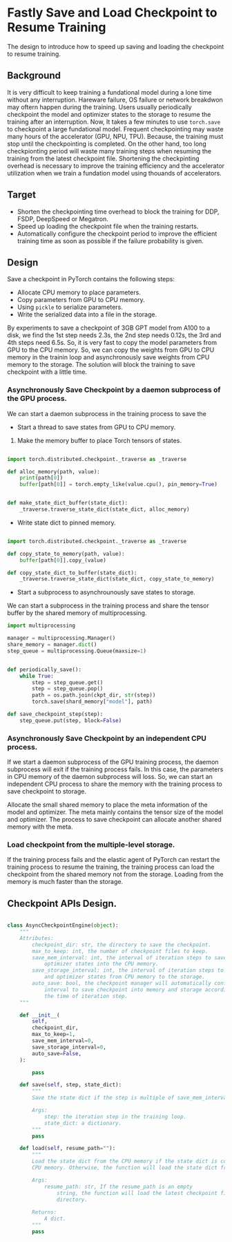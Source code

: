 # Fastly Save and Load Checkpoint to Resume Training

The design to introduce how to speed up saving and loading the checkpoint
to resume training.

## Background

It is very difficult to keep training a fundational model during a lone time
without any interruption. Hareware failure, OS failure or network breakdwon
may oftern happen during the training. Users usually periodically checkpoint
the model and optimizer states to the storage to resume the training
after an interruption. Now, It takes a few minutes to use  `torch.save` to 
checkpoint a large fundational model. Frequent checkpointing may waste
many hours of the accelerator (GPU, NPU, TPU).
Because, the training must stop until the checkpointing is completed.
On the other hand, too long checkpionting period will waste many training steps
when resuming the training from the latest checkpoint file. Shortening the checkpinting
overhead is necessary to improve the training efficiency and the accelerator utilization
when we train a fundation model using thouands of accelerators.

## Target

- Shorten the checkpointing time overhead to block the training for 
 DDP, FSDP, DeepSpeed or Megatron.
- Speed up loading the checkpoint file when the training restarts.
- Automatically configure the checkpoint period to improve the efficient
training time as soon as possible if the failure probability is given.

## Design

Save a checkpoint in PyTorch contains the following steps:

- Allocate CPU memory to place parameters.
- Copy parameters from GPU to CPU memory.
- Using `pickle` to serialize parameters.
- Write the serialized data into a file in the storage.

By experiments to save a checkpoint of 3GB GPT model from A100 to a disk, we find
the 1st step needs 2.3s, the 2nd step needs 0.12s, the 3rd and 4th steps
need 6.5s. So, it is very fast to copy the model parameters from GPU to the CPU memory.
So, we can copy the weights from GPU to CPU memory in the trainin loop
and asynchronously save weights from CPU memory to the storage. The solution
will block the training to save checkpoint with a little time.

### Asynchronously Save Checkpoint by a daemon subprocess of the GPU process.

We can start a daemon subprocess in the training process to save the


- Start a thread to save states from GPU to CPU memory.

1. Make the memory buffer to place Torch tensors of states.

```Python

import torch.distributed.checkpoint._traverse as _traverse

def alloc_memory(path, value):
    print(path[0])
    buffer[path[0]] = torch.empty_like(value.cpu(), pin_memory=True)


def make_state_dict_buffer(state_dict):
    _traverse.traverse_state_dict(state_dict, alloc_memory)

```

- Write state dict to pinned memory.

```python

import torch.distributed.checkpoint._traverse as _traverse

def copy_state_to_memory(path, value):
    buffer[path[0]].copy_(value)

def copy_state_dict_to_buffer(state_dict):
    _traverse.traverse_state_dict(state_dict, copy_state_to_memory)
```

- Start a subprocess to asynchrounously save states to storage.

We can start a subprocess in the training process and share the
tensor buffer by the shared memory of multiprocessing.

```Python
import multiprocessing

manager = multiprocessing.Manager()
share_memory = manager.dict()
step_queue = multiprocessing.Queue(maxsize=1)


def periodically_save():
    while True:
        step = step_queue.get()
        step = step_queue.pop()
        path = os.path.join(ckpt_dir, str(step))
        torch.save(shard_memory["model"], path)

def save_checkpoint_step(step):
    step_queue.put(step, block=False)
```

### Asynchronously Save Checkpoint by an independent CPU process.

If we start a daemon subprocess of the GPU training process, the daemon
subprocess will exit if the training process fails. In this case, the
parameters in CPU memory of the daemon subprocess will loss. So, we can
start an independent CPU process to share the memory with the training
process to save checkpoint to storage.


Allocate the small shared memory to place the meta information of the model and optimizer.
The meta mainly contains the tensor size of the model and optimizer. The process
to save checkpoint can allocate another shared memory with the meta.

### Load checkpoint from the multiple-level storage.

If the training process fails and the elastic agent of PyTorch can restart the
training process to resume the training, the training process can load the checkpoint
from the shared memory not from the storage. Loading from the memory is much faster
than the storage.

## Checkpoint APIs Design.

```Python

class AsyncCheckpointEngine(object):
    """
    Attributes:
        checkpoint_dir: str, the directory to save the checkpoint.
        max_to_keep: int, the number of checkpoint files to keep.
        save_mem_interval: int, the interval of iteration steps to save the model and
            optimizer states into the CPU memory.
        save_storage_interval: int, the interval of iteration steps to save the model
            and optimizer states from CPU memory to the storage.
        auto_save: bool, the checkpoint manager will automatically configure the
            interval to save checkpoint into memory and storage according to
            the time of iteration step.
    """

    def __init__(
        self,
        checkpoint_dir,
        max_to_keep=1,
        save_mem_interval=0,
        save_storage_interval=0,
        auto_save=False,
    ):

        pass

    def save(self, step, state_dict):
        """
        Save the state dict if the step is multiple of save_mem_interval.

        Args:
            step: the iteration step in the training loop.
            state_dict: a dictionary.
        """
        pass

    def load(self, resume_path=""):
        """
        Load the state dict from the CPU memory if the state dict is complete in
        CPU memory. Otherwise, the function will load the state dict from the storage. 

        Args:
            resume_path: str, If the resume_path is an empty
                string, the function will load the latest checkpoint file in the checkpoint
                directory.
        
        Returns:
            A dict.
        """
        pass
```